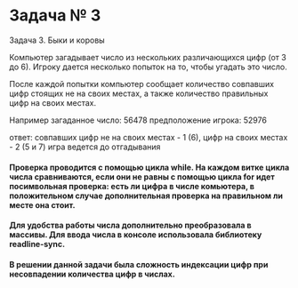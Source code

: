 # Задача № 3
Задача 3. Быки и коровы

Компьютер загадывает число из нескольких различающихся цифр (от 3 до 6). Игроку дается несколько попыток на то, чтобы угадать это число.

После каждой попытки компьютер сообщает количество совпавших цифр стоящих не на своих местах, а также количество правильных цифр на своих местах.

Например загаданное число: 56478 предположение игрока: 52976

ответ: совпавших цифр не на своих местах - 1 (6), цифр на своих местах - 2 (5 и 7)
игра ведется до отгадывания

####  Проверка проводится с помощью цикла while. На каждом витке цикла числа сравниваются, если они не равны с помощью цикла for идет посимвольная проверка: есть ли цифра в числе комьютера, в положительном случае дополнительная проверка на правильном ли месте она стоит.

#### Для удобства работы числа дополнительно преобразовала в массивы. Для ввода числа в консоле использовала библиотеку readline-sync.

#### В решении данной задачи была сложность индексации цифр при несовпадении количества цифр в числах. 

